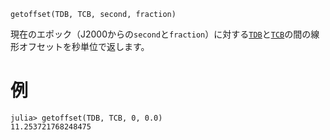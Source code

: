 ```
getoffset(TDB, TCB, second, fraction)
```

現在のエポック（J2000からの`second`と`fraction`）に対する[`TDB`](@ref)と[`TCB`](@ref)の間の線形オフセットを秒単位で返します。

# 例

```jldoctest; setup = :(using AstroTime)
julia> getoffset(TDB, TCB, 0, 0.0)
11.253721768248475
```
